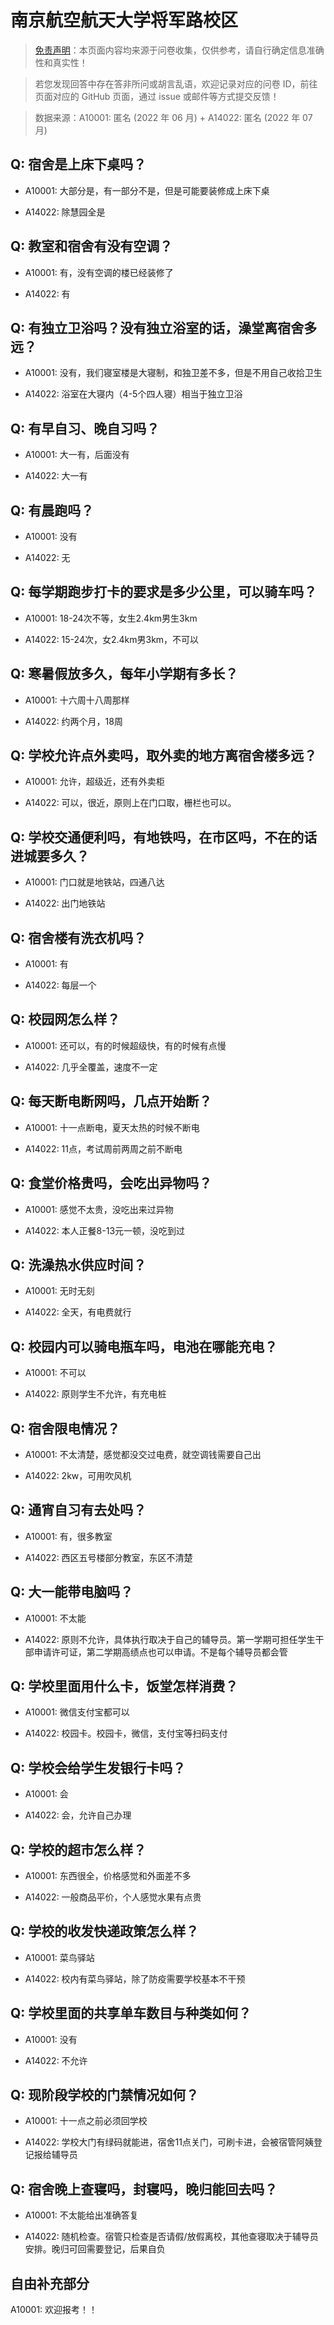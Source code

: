 # 南京航空航天大学将军路校区

> [免责声明](https://colleges.chat/#_3)：本页面内容均来源于问卷收集，仅供参考，请自行确定信息准确性和真实性！

> 若您发现回答中存在答非所问或胡言乱语，欢迎记录对应的问卷 ID，前往页面对应的 GitHub 页面，通过 issue 或邮件等方式提交反馈！

> 数据来源：A10001: 匿名 (2022 年 06 月) + A14022: 匿名 (2022 年 07 月)

## Q: 宿舍是上床下桌吗？

- A10001: 大部分是，有一部分不是，但是可能要装修成上床下桌

- A14022: 除慧园全是

## Q: 教室和宿舍有没有空调？

- A10001: 有，没有空调的楼已经装修了

- A14022: 有

## Q: 有独立卫浴吗？没有独立浴室的话，澡堂离宿舍多远？

- A10001: 没有，我们寝室楼是大寝制，和独卫差不多，但是不用自己收拾卫生

- A14022: 浴室在大寝内（4-5个四人寝）相当于独立卫浴

## Q: 有早自习、晚自习吗？

- A10001: 大一有，后面没有

- A14022: 大一有

## Q: 有晨跑吗？

- A10001: 没有

- A14022: 无

## Q: 每学期跑步打卡的要求是多少公里，可以骑车吗？

- A10001: 18-24次不等，女生2.4km男生3km

- A14022: 15-24次，女2.4km男3km，不可以

## Q: 寒暑假放多久，每年小学期有多长？

- A10001: 十六周十八周那样

- A14022: 约两个月，18周

## Q: 学校允许点外卖吗，取外卖的地方离宿舍楼多远？

- A10001: 允许，超级近，还有外卖柜

- A14022: 可以，很近，原则上在门口取，栅栏也可以。

## Q: 学校交通便利吗，有地铁吗，在市区吗，不在的话进城要多久？

- A10001: 门口就是地铁站，四通八达

- A14022: 出门地铁站

## Q: 宿舍楼有洗衣机吗？

- A10001: 有

- A14022: 每层一个

## Q: 校园网怎么样？

- A10001: 还可以，有的时候超级快，有的时候有点慢

- A14022: 几乎全覆盖，速度不一定

## Q: 每天断电断网吗，几点开始断？

- A10001: 十一点断电，夏天太热的时候不断电

- A14022: 11点，考试周前两周之前不断电

## Q: 食堂价格贵吗，会吃出异物吗？

- A10001: 感觉不太贵，没吃出来过异物

- A14022: 本人正餐8-13元一顿，没吃到过

## Q: 洗澡热水供应时间？

- A10001: 无时无刻

- A14022: 全天，有电费就行

## Q: 校园内可以骑电瓶车吗，电池在哪能充电？

- A10001: 不可以

- A14022: 原则学生不允许，有充电桩

## Q: 宿舍限电情况？

- A10001: 不太清楚，感觉都没交过电费，就空调钱需要自己出

- A14022: 2kw，可用吹风机

## Q: 通宵自习有去处吗？

- A10001: 有，很多教室

- A14022: 西区五号楼部分教室，东区不清楚

## Q: 大一能带电脑吗？

- A10001: 不太能

- A14022: 原则不允许，具体执行取决于自己的辅导员。第一学期可担任学生干部申请许可证，第二学期高绩点也可以申请。不是每个辅导员都会管

## Q: 学校里面用什么卡，饭堂怎样消费？

- A10001: 微信支付宝都可以

- A14022: 校园卡。校园卡，微信，支付宝等扫码支付

## Q: 学校会给学生发银行卡吗？

- A10001: 会

- A14022: 会，允许自己办理

## Q: 学校的超市怎么样？

- A10001: 东西很全，价格感觉和外面差不多

- A14022: 一般商品平价，个人感觉水果有点贵

## Q: 学校的收发快递政策怎么样？

- A10001: 菜鸟驿站

- A14022: 校内有菜鸟驿站，除了防疫需要学校基本不干预

## Q: 学校里面的共享单车数目与种类如何？

- A10001: 没有

- A14022: 不允许

## Q: 现阶段学校的门禁情况如何？

- A10001: 十一点之前必须回学校

- A14022: 学校大门有绿码就能进，宿舍11点关门，可刷卡进，会被宿管阿姨登记报给辅导员

## Q: 宿舍晚上查寝吗，封寝吗，晚归能回去吗？

- A10001: 不太能给出准确答复

- A14022: 随机检查。宿管只检查是否请假/放假离校，其他查寝取决于辅导员安排。晚归可回需要登记，后果自负

## 自由补充部分

A10001: 欢迎报考！！